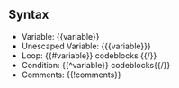 ## Syntax

- Variable: {{variable}}
- Unescaped Variable: {{{variable}}}
- Loop: {{#variable}} codeblocks {{/}}
- Condition: {{^variable}} codeblocks{{/}} 
- Comments: {{!comments}}
